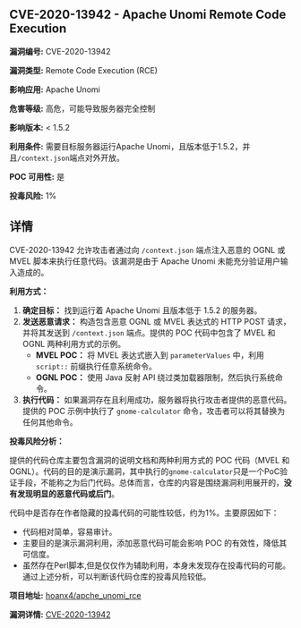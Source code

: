 ## CVE-2020-13942 - Apache Unomi Remote Code Execution

**漏洞编号:** CVE-2020-13942

**漏洞类型:** Remote Code Execution (RCE)

**影响应用:** Apache Unomi

**危害等级:** 高危，可能导致服务器完全控制

**影响版本:** < 1.5.2

**利用条件:** 需要目标服务器运行Apache Unomi，且版本低于1.5.2，并且`/context.json`端点对外开放。

**POC 可用性:** 是

**投毒风险:** 1%

## 详情

CVE-2020-13942 允许攻击者通过向 `/context.json` 端点注入恶意的 OGNL 或 MVEL 脚本来执行任意代码。该漏洞是由于 Apache Unomi 未能充分验证用户输入造成的。

**利用方式：**

1.  **确定目标：** 找到运行着 Apache Unomi 且版本低于 1.5.2 的服务器。
2.  **发送恶意请求：** 构造包含恶意 OGNL 或 MVEL 表达式的 HTTP POST 请求，并将其发送到 `/context.json` 端点。提供的 POC 代码中包含了 MVEL 和 OGNL 两种利用方式的示例。
    *   **MVEL POC：** 将 MVEL 表达式嵌入到 `parameterValues` 中，利用 `script::` 前缀执行任意系统命令。
    *   **OGNL POC：** 使用 Java 反射 API 绕过类加载器限制，然后执行系统命令。
3.  **执行代码：** 如果漏洞存在且利用成功，服务器将执行攻击者提供的恶意代码。提供的 POC 示例中执行了 `gnome-calculator` 命令，攻击者可以将其替换为任何其他命令。

**投毒风险分析：**

提供的代码仓库主要包含漏洞的说明文档和两种利用方式的 POC 代码（MVEL 和 OGNL）。代码的目的是演示漏洞，其中执行的`gnome-calculator`只是一个PoC验证手段，不能称之为后门代码。总体而言，仓库的内容是围绕漏洞利用展开的，**没有发现明显的恶意代码或后门**。

代码中是否存在作者隐藏的投毒代码的可能性较低，约为1%。主要原因如下：

*   代码相对简单，容易审计。
*   主要目的是演示漏洞利用，添加恶意代码可能会影响 POC 的有效性，降低其可信度。
*   虽然存在Perl脚本,但是仅仅作为辅助利用，本身未发现存在投毒代码的可能。通过上述分析，可以判断该代码仓库的投毒风险较低。

**项目地址:** [hoanx4/apche_unomi_rce](https://github.com/hoanx4/apche_unomi_rce)

**漏洞详情:** [CVE-2020-13942](https://nvd.nist.gov/vuln/detail/CVE-2020-13942)